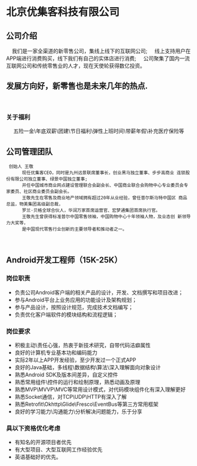 # 北京优集客科技有限公司
##   公司介绍
     我们是一家全渠道的新零售公司，集线上线下的互联网公司;
     线上支持用户在APP端进行消费购买，线下我们有自己的实体店进行消费;
     公司聚集了国内一流互联网公司和传统零售业的人才，现在天使轮获得数亿投资。
     
## 发展方向好，新零售也是未来几年的热点.
     
     
### 关于福利
      五险一金\年底双薪\团建\节日福利\弹性上班时间\带薪年假\补充医疗保险等
      
      
## 公司管理团队
     创始人 王敬
          现任优集客CEO，同时是九州远景联席董事长，创业黑马独立董事、步步高商业 连锁股份有限公司独立董事、绿景中国独立董事;
          并任中国城市商业网点建设管理联合会副会长、中国商业联合会购物中心专业委员会专家委员、社区商业委员会副会长。
          王敬先生在零售及商业地产领域拥有超过20年从业经验，曾任普尔斯马特中国区 商品总监，物美集团高级副总裁，
          罗兰·贝格全球合伙人，华润万家首席运营官、宏梦通集团首席执行官。
          王敬先生曾获得标准普尔中国零售领袖，中国购物中心十年领袖人物，及业态创 新领导力大奖等，
          是中国现代零售行业创新的主要领导者和推动者之一。
          

## Android开发工程师（15K-25K）
### 岗位职责
- 负责公司Android客户端的相关产品的设计，开发、文档撰写和项目改进；
- 参与Android平台上业务应用的功能设计及架构规划；
- 参与产品设计，按照设计规范，完成技术文档编写；
- 负责优化客户端软件的模块结构和流程逻辑；

### 岗位要求
- 积极主动\责任心强，热衷于新技术研究，自带代码洁癖属性
- 良好的计算机专业基本功和编码能力
- 实际2年以上APP开发经验，至少开发过一个正式APP
- 良好的Java基础，多线程\数据结构\算法\深入理解面向对象设计
- 熟悉Android SDK及版本间差异，自定义控件
- 熟悉常用组件\控件的运行和绘制原理，熟悉动画及原理
- 熟悉MVP\MVVP\MVC等常用设计模式，对代码模块组件化有深入理解更好
- 熟悉Socket通信，对TCP\UDP\HTTP有深入了解
- 熟悉Retrofit\Okhttp\Glide\Fresco\EventBus等第三方常用框架
- 良好的学习能力\沟通能力\分析解决问题能力，乐于分享

### 具以下资格优化考虑
- 有知名的开源项目者优先
- 有大型项目、大型互联网工作经验优先
- 英语基础好的优先。


